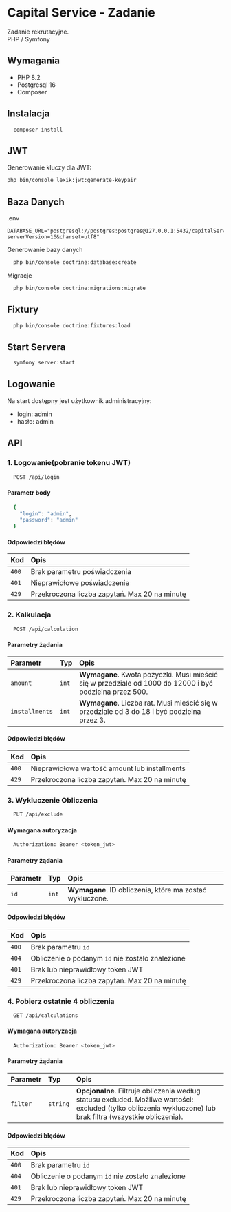 # Capital Service - Zadanie

Zadanie rekrutacyjne.<br />
PHP / Symfony

## Wymagania
- PHP 8.2
- Postgresql 16
- Composer

## Instalacja
```bash
  composer install
```

## JWT
Generowanie kluczy dla JWT:
```bash
php bin/console lexik:jwt:generate-keypair
```

## Baza Danych
.env
```text
DATABASE_URL="postgresql://postgres:postgres@127.0.0.1:5432/capitalService?serverVersion=16&charset=utf8"
```
Generowanie bazy danych
```bash
  php bin/console doctrine:database:create
```
Migracje
```bash
  php bin/console doctrine:migrations:migrate
```

## Fixtury
```bash
  php bin/console doctrine:fixtures:load
```

## Start Servera
```bash
  symfony server:start
```

## Logowanie
Na start dostępny jest użytkownik administracyjny:
- login: admin
- hasło: admin

## API

### 1. Logowanie(pobranie tokenu JWT)

```bash
  POST /api/login
```

#### Parametr body

```bash
  {
    "login": "admin",
    "password": "admin"
  }
```

#### Odpowiedzi błędów

| Kod | Opis                |
| :-------- | :------------------------- |
| `400` | Brak parametru poświadczenia |
| `401` | Nieprawidłowe poświadczenie |
| `429` | Przekroczona liczba zapytań. Max 20 na minutę |

### 2. Kalkulacja

```bash
  POST /api/calculation
```

#### Parametry żądania

| Parametr | Typ     | Opis                |
| :-------- | :------- | :------------------------- |
| `amount` | `int` | **Wymagane**. Kwota pożyczki. Musi mieścić się w przedziale od 1000 do 12000 i być podzielna przez 500. |
| `installments` | `int` | **Wymagane**. Liczba rat. Musi mieścić się w przedziale od 3 do 18 i być podzielna przez 3. |

#### Odpowiedzi błędów

| Kod | Opis                |
| :-------- | :------------------------- |
| `400` | Nieprawidłowa wartość amount lub installments |
| `429` | Przekroczona liczba zapytań. Max 20 na minutę |

### 3. Wykluczenie Obliczenia

```bash
  PUT /api/exclude
```

#### Wymagana autoryzacja

```bash
  Authorization: Bearer <token_jwt>
```

#### Parametry żądania

| Parametr | Typ     | Opis                |
| :-------- | :------- | :------------------------- |
| `id` | `int` | **Wymagane**. ID obliczenia, które ma zostać wykluczone. |

#### Odpowiedzi błędów

| Kod | Opis                |
| :-------- | :------------------------- |
| `400` | Brak parametru `id` |
| `404` | Obliczenie o podanym `id` nie zostało znalezione |
| `401` | Brak lub nieprawidłowy token JWT |
| `429` | Przekroczona liczba zapytań. Max 20 na minutę |

### 4. Pobierz ostatnie 4 obliczenia

```bash
  GET /api/calculations
```

#### Wymagana autoryzacja

```bash
  Authorization: Bearer <token_jwt>
```

#### Parametry żądania

| Parametr | Typ     | Opis                |
| :-------- | :------- | :------------------------- |
| `filter` | `string` | **Opcjonalne**. Filtruje obliczenia według statusu excluded. Możliwe wartości: excluded (tylko obliczenia wykluczone) lub brak filtra (wszystkie obliczenia). |

#### Odpowiedzi błędów

| Kod | Opis                |
| :-------- | :------------------------- |
| `400` | Brak parametru `id` |
| `404` | Obliczenie o podanym `id` nie zostało znalezione |
| `401` | Brak lub nieprawidłowy token JWT |
| `429` | Przekroczona liczba zapytań. Max 20 na minutę |


